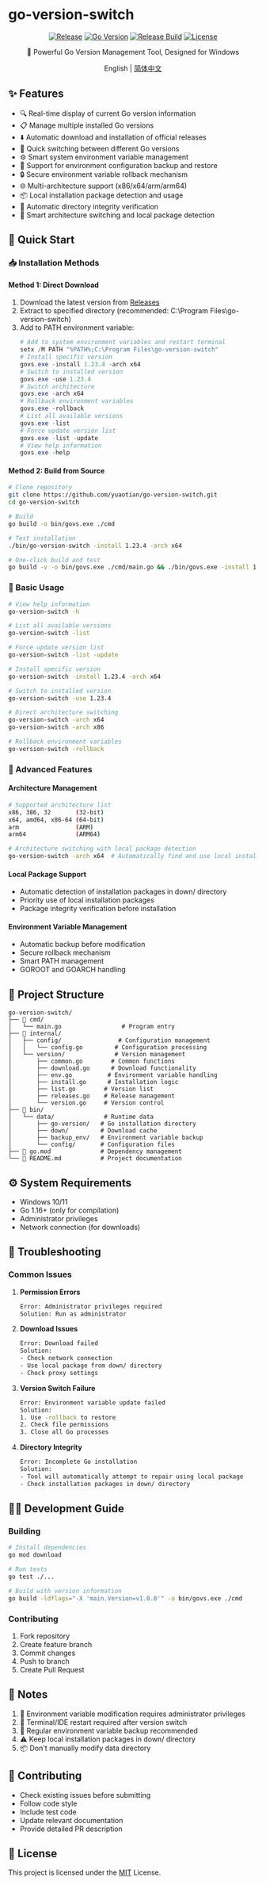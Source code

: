 # go-version-switch

<div align="center">

[![Release](https://img.shields.io/github/v/release/yuaotian/go-version-switch?style=flat-square&logo=github&color=blue)](https://github.com/yuaotian/go-version-switch/releases/latest)
[![Go Version](https://img.shields.io/badge/go-%3E%3D%201.16-blue)](https://img.shields.io/badge/go-%3E%3D%201.16-blue)
[![Release Build](https://github.com/yuaotian/go-version-switch/actions/workflows/release.yml/badge.svg)](https://github.com/yuaotian/go-version-switch/actions/workflows/release.yml)
[![License](https://img.shields.io/badge/license-MIT-green)](./LICENSE)

🔄 Powerful Go Version Management Tool, Designed for Windows

English | [简体中文](./README_CN.md)

</div>

## ✨ Features

- 🔍 Real-time display of current Go version information
- 📋 Manage multiple installed Go versions
- ⬇️ Automatic download and installation of official releases
- 🔄 Quick switching between different Go versions
- ⚙️ Smart system environment variable management
- 💾 Support for environment configuration backup and restore
- 🔒 Secure environment variable rollback mechanism
- 🌐 Multi-architecture support (x86/x64/arm/arm64)
- 📦 Local installation package detection and usage
- 🔧 Automatic directory integrity verification
- 🔄 Smart architecture switching and local package detection

## 🚀 Quick Start

### 📥 Installation Methods

#### Method 1: Direct Download

1. Download the latest version from [Releases](https://github.com/yuaotian/go-version-switch/releases)
2. Extract to specified directory (recommended: C:\Program Files\go-version-switch\)
3. Add to PATH environment variable:
   ```powershell
   # Add to system environment variables and restart terminal
   setx /M PATH "%PATH%;C:\Program Files\go-version-switch"
   # Install specific version
   govs.exe -install 1.23.4 -arch x64
   # Switch to installed version
   govs.exe -use 1.23.4
   # Switch architecture
   govs.exe -arch x64
   # Rollback environment variables
   govs.exe -rollback
   # List all available versions
   govs.exe -list
   # Force update version list
   govs.exe -list -update
   # View help information
   govs.exe -help
   ```

#### Method 2: Build from Source

```bash
# Clone repository
git clone https://github.com/yuaotian/go-version-switch.git
cd go-version-switch

# Build
go build -o bin/govs.exe ./cmd

# Test installation
./bin/go-version-switch -install 1.23.4 -arch x64

# One-click build and test
go build -v -o bin/govs.exe ./cmd/main.go && ./bin/govs.exe -install 1.23.4 -arch x64
```

### 🎯 Basic Usage

```bash
# View help information
go-version-switch -h

# List all available versions
go-version-switch -list

# Force update version list
go-version-switch -list -update

# Install specific version
go-version-switch -install 1.23.4 -arch x64

# Switch to installed version
go-version-switch -use 1.23.4

# Direct architecture switching
go-version-switch -arch x64
go-version-switch -arch x86

# Rollback environment variables
go-version-switch -rollback
```

### 🔧 Advanced Features

#### Architecture Management
```bash
# Supported architecture list
x86, 386, 32       (32-bit)
x64, amd64, x86-64 (64-bit)
arm                (ARM)
arm64              (ARM64)

# Architecture switching with local package detection
go-version-switch -arch x64  # Automatically find and use local installation package
```

#### Local Package Support
- Automatic detection of installation packages in down/ directory
- Priority use of local installation packages
- Package integrity verification before installation

#### Environment Variable Management
- Automatic backup before modification
- Secure rollback mechanism
- Smart PATH management
- GOROOT and GOARCH handling

## 📁 Project Structure

```
go-version-switch/
├── 📂 cmd/
│   └── main.go                 # Program entry
├── 📂 internal/
│   ├── config/                # Configuration management
│   │   └── config.go         # Configuration processing
│   └── version/              # Version management
│       ├── common.go        # Common functions
│       ├── download.go      # Download functionality
│       ├── env.go          # Environment variable handling
│       ├── install.go      # Installation logic
│       ├── list.go        # Version list
│       ├── releases.go    # Release management
│       └── version.go     # Version control
├── 📂 bin/
│   └── data/              # Runtime data
│       ├── go-version/   # Go installation directory
│       ├── down/         # Download cache
│       ├── backup_env/   # Environment variable backup
│       └── config/       # Configuration files
├── 📄 go.mod              # Dependency management
└── 📝 README.md           # Project documentation
```

## ⚙️ System Requirements

- Windows 10/11
- Go 1.16+ (only for compilation)
- Administrator privileges
- Network connection (for downloads)

## 🔧 Troubleshooting

### Common Issues

1. **Permission Errors**
   ```bash
   Error: Administrator privileges required
   Solution: Run as administrator
   ```

2. **Download Issues**
   ```bash
   Error: Download failed
   Solution:
   - Check network connection
   - Use local package from down/ directory
   - Check proxy settings
   ```

3. **Version Switch Failure**
   ```bash
   Error: Environment variable update failed
   Solution:
   1. Use -rollback to restore
   2. Check file permissions
   3. Close all Go processes
   ```

4. **Directory Integrity**
   ```bash
   Error: Incomplete Go installation
   Solution:
   - Tool will automatically attempt to repair using local package
   - Check installation packages in down/ directory
   ```

## 👨‍💻 Development Guide

### Building

```bash
# Install dependencies
go mod download

# Run tests
go test ./...

# Build with version information
go build -ldflags="-X 'main.Version=v1.0.0'" -o bin/govs.exe ./cmd
```

### Contributing

1. Fork repository
2. Create feature branch
3. Commit changes
4. Push to branch
5. Create Pull Request

## 📌 Notes

1. 🔐 Environment variable modification requires administrator privileges
2. 🔄 Terminal/IDE restart required after version switch
3. 💾 Regular environment variable backup recommended
4. ⚠️ Keep local installation packages in down/ directory
5. 📦 Don't manually modify data directory

## 🤝 Contributing

- Check existing issues before submitting
- Follow code style
- Include test code
- Update relevant documentation
- Provide detailed PR description

## 📄 License

This project is licensed under the [MIT](./LICENSE) License.
